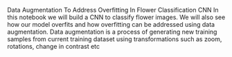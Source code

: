 Data Augmentation To Address Overfitting In Flower Classification CNN
In this notebook we will build a CNN to classify flower images. We will also see how our model overfits and how overfitting can be addressed using data augmentation. Data augmentation is a process of generating new training samples from current training dataset using transformations such as zoom, rotations, change in contrast etc
